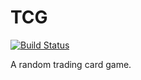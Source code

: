 # TCG

[![Build Status](https://travis-ci.org/Piskel/TCG.svg?branch=master)](https://travis-ci.org/Piskel/TCG)

A random trading card game.
